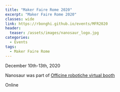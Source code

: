 ```yaml
---
title: "Maker Faire Rome 2020"
excerpt: "Maker Faire Rome 2020"
classes: wide
link: https://rbonghi.github.io/events/MFR2020
header:
  teaser: /assets/images/nanosaur_logo.jpg
categories:
  - Events
tags:
  - Maker Faire Rome
---
```


December 10th-13th, 2020

Nanosaur was part of [Officine robotiche virtual booth](https://makerfairerome.eu/it/espositori/?edition=2020&exhibit=3409)

Online
